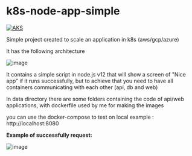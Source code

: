 # k8s-node-app-simple

[![AKS](https://github.com/DaviAraujoCC/k8s-node-app-simple/actions/workflows/main.yml/badge.svg)](https://github.com/DaviAraujoCC/k8s-node-app-simple/actions/workflows/main.yml)

Simple project created to scale an application in k8s (aws/gcp/azure)

It has the following architecture

![image](https://user-images.githubusercontent.com/70732391/128958652-af2d1ed4-5506-4341-9884-c61c2cd6fb9b.png)

It contains a simple script in node.js v12 that will show a screen of "Nice app" if it runs successfully, but to achieve that you need to have all containers communicating with each other (api, db and web)

In data directory there are some folders containing the code of api/web applications, with dockerfile used by me for making the images

you can use the docker-compose to test on local example : http://localhost:8080

<b>Example of successfully request:</b>

![image](https://user-images.githubusercontent.com/70732391/128959370-12533c9c-42f7-4ec9-837c-00e0774b1939.png)

